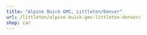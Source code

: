 ```yaml
---
title: "Alpine Buick GMC, Littleton/Denver"
url: /littleton/alpine-buick-gmc-littleton-denver/
shop: car
---
```

